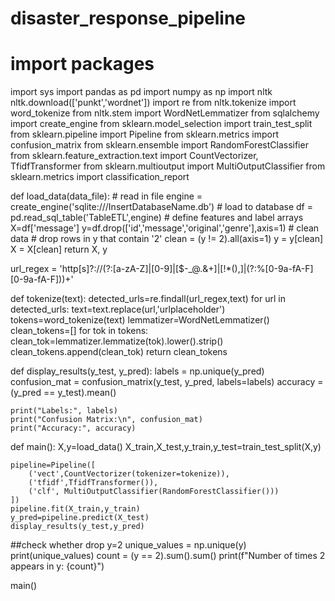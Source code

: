 # disaster_response_pipeline
# import packages
import sys
import pandas as pd
import numpy as np
import nltk
nltk.download(['punkt','wordnet'])
import re
from nltk.tokenize import word_tokenize
from nltk.stem import WordNetLemmatizer
from sqlalchemy import create_engine
from sklearn.model_selection import train_test_split
from sklearn.pipeline import Pipeline
from sklearn.metrics import confusion_matrix
from sklearn.ensemble import RandomForestClassifier
from sklearn.feature_extraction.text import CountVectorizer, TfidfTransformer
from sklearn.multioutput import MultiOutputClassifier
from sklearn.metrics import classification_report

def load_data(data_file):
    # read in file
    engine = create_engine('sqlite:///InsertDatabaseName.db')
    # load to database
    df = pd.read_sql_table('TableETL',engine)
    # define features and label arrays
    X=df['message']
    y=df.drop(['id','message','original','genre'],axis=1) 
    # clean data
    # drop rows in y that contain '2'
    clean = (y != 2).all(axis=1)
    y = y[clean]
    X = X[clean]
    return X, y

url_regex = 'http[s]?://(?:[a-zA-Z]|[0-9]|[$-_@.&+]|[!*\(\),]|(?:%[0-9a-fA-F][0-9a-fA-F]))+'

def tokenize(text):
    detected_urls=re.findall(url_regex,text)
    for url in detected_urls:
        text=text.replace(url,'urlplaceholder')
    tokens=word_tokenize(text)
    lemmatizer=WordNetLemmatizer()
    clean_tokens=[]
    for tok in tokens:
        clean_tok=lemmatizer.lemmatize(tok).lower().strip()
        clean_tokens.append(clean_tok)
    return clean_tokens

def display_results(y_test, y_pred):
    labels = np.unique(y_pred)
    confusion_mat = confusion_matrix(y_test, y_pred, labels=labels)
    accuracy = (y_pred == y_test).mean()

    print("Labels:", labels)
    print("Confusion Matrix:\n", confusion_mat)
    print("Accuracy:", accuracy)

def main():
    X,y=load_data()
    X_train,X_test,y_train,y_test=train_test_split(X,y)
    
    pipeline=Pipeline([
        ('vect',CountVectorizer(tokenizer=tokenize)),
        ('tfidf',TfidfTransformer()),
        ('clf', MultiOutputClassifier(RandomForestClassifier()))
    ])
    pipeline.fit(X_train,y_train)
    y_pred=pipeline.predict(X_test)
    display_results(y_test,y_pred)

##check whether drop y=2
    unique_values = np.unique(y)
    print(unique_values)
    count = (y == 2).sum().sum()
    print(f"Number of times 2 appears in y: {count}")

main()
